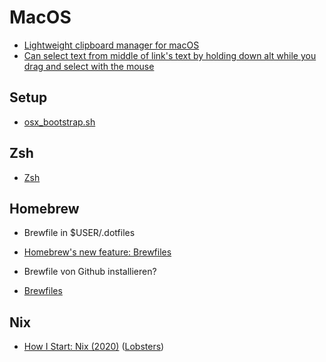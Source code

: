 # MacOS

- [Lightweight clipboard manager for macOS](https://github.com/p0deje/Maccy)
- [Can select text from middle of link's text by holding down alt while you drag and select with the mouse](https://twitter.com/MBoffin/status/1218668903586394112)

## Setup

- [osx_bootstrap.sh](https://gist.github.com/codeinthehole/26b37efa67041e1307db)

## Zsh

- [Zsh](https://github.com/nikitavoloboev/knowledge/blob/5206fcdfa83dcbccc04de33975a23b9d22f82bbe/unix/shell/zsh/zsh.md)

## Homebrew

- Brewfile in $USER/.dotfiles

- [Homebrew's new feature: Brewfiles](https://coderwall.com/p/afmnbq/homebrew-s-new-feature-brewfiles)
- Brewfile von Github installieren?
- [Brewfiles](https://brewfile.info/)

## Nix

- [How I Start: Nix (2020)](https://christine.website/blog/how-i-start-nix-2020-03-08) ([Lobsters](https://lobste.rs/s/lktf6u/how_i_start_nix))
